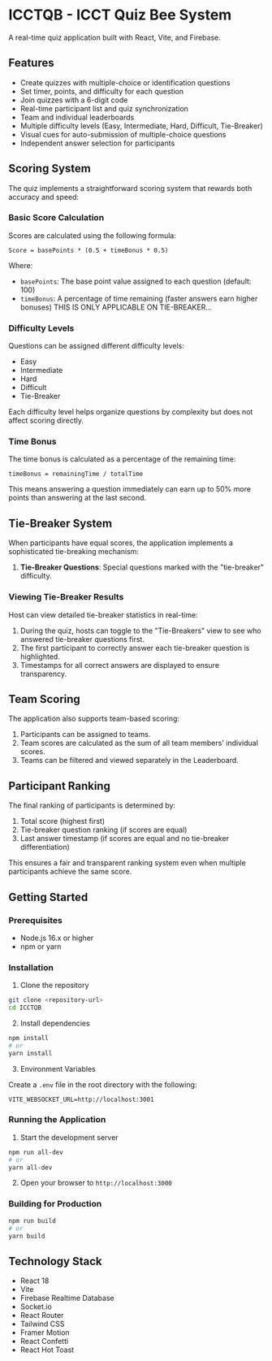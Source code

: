 # ICCTQB - ICCT Quiz Bee System

A real-time quiz application built with React, Vite, and Firebase. 

## Features

- Create quizzes with multiple-choice or identification questions
- Set timer, points, and difficulty for each question
- Join quizzes with a 6-digit code
- Real-time participant list and quiz synchronization
- Team and individual leaderboards
- Multiple difficulty levels (Easy, Intermediate, Hard, Difficult, Tie-Breaker)
- Visual cues for auto-submission of multiple-choice questions
- Independent answer selection for participants

## Scoring System

The quiz implements a straightforward scoring system that rewards both accuracy and speed:

### Basic Score Calculation

Scores are calculated using the following formula:

```
Score = basePoints * (0.5 + timeBonus * 0.5)
```

Where:
- `basePoints`: The base point value assigned to each question (default: 100)
- `timeBonus`: A percentage of time remaining (faster answers earn higher bonuses)
THIS IS ONLY APPLICABLE ON TIE-BREAKER...


### Difficulty Levels

Questions can be assigned different difficulty levels:

- Easy
- Intermediate
- Hard
- Difficult
- Tie-Breaker

Each difficulty level helps organize questions by complexity but does not affect scoring directly.

### Time Bonus

The time bonus is calculated as a percentage of the remaining time:

```
timeBonus = remainingTime / totalTime
```

This means answering a question immediately can earn up to 50% more points than answering at the last second.

## Tie-Breaker System

When participants have equal scores, the application implements a sophisticated tie-breaking mechanism:

1. **Tie-Breaker Questions**: Special questions marked with the "tie-breaker" difficulty.

### Viewing Tie-Breaker Results

Host can view detailed tie-breaker statistics in real-time:

1. During the quiz, hosts can toggle to the "Tie-Breakers" view to see who answered tie-breaker questions first.
2. The first participant to correctly answer each tie-breaker question is highlighted.
3. Timestamps for all correct answers are displayed to ensure transparency.

## Team Scoring

The application also supports team-based scoring:

1. Participants can be assigned to teams.
2. Team scores are calculated as the sum of all team members' individual scores.
3. Teams can be filtered and viewed separately in the Leaderboard.

## Participant Ranking

The final ranking of participants is determined by:

1. Total score (highest first)
2. Tie-breaker question ranking (if scores are equal)
3. Last answer timestamp (if scores are equal and no tie-breaker differentiation)

This ensures a fair and transparent ranking system even when multiple participants achieve the same score.

## Getting Started

### Prerequisites

- Node.js 16.x or higher
- npm or yarn

### Installation

1. Clone the repository

```bash
git clone <repository-url>
cd ICCTQB
```

2. Install dependencies

```bash
npm install
# or
yarn install
```

3. Environment Variables

Create a `.env` file in the root directory with the following:

```
VITE_WEBSOCKET_URL=http://localhost:3001
```

### Running the Application

1. Start the development server

```bash
npm run all-dev
# or
yarn all-dev
```

2. Open your browser to `http://localhost:3000`

### Building for Production

```bash
npm run build
# or
yarn build
```
## Technology Stack

- React 18
- Vite
- Firebase Realtime Database
- Socket.io
- React Router
- Tailwind CSS
- Framer Motion
- React Confetti
- React Hot Toast
